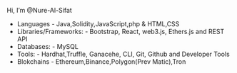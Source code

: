  Hi, I’m @Nure-Al-Sifat
- Languages - Java,Solidity,JavaScript,php & HTML,CSS
- Libraries/Frameworks: - Bootstrap, React,  web3.js, Ethers.js and REST API
- Databases: - MySQL
- Tools: - Hardhat,Truffle, Ganacehe, CLI, Git, Github and Developer Tools
- Blokchains - Ethereum,Binance,Polygon(Prev Matic),Tron


